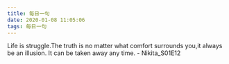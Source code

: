 ```yaml
---
title: 每日一句
date: 2020-01-08 11:05:06
tags: 每日一句
---
```

Life is struggle.The truth is no matter what comfort surrounds you,it always be an illusion. It can be taken away any time. - Nikita_S01E12